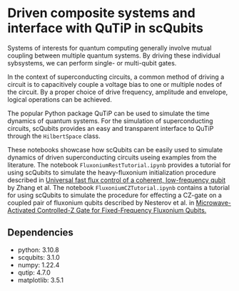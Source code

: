 # Driven composite systems and interface with QuTiP in scQubits

Systems of interests for quantum computing generally involve mutual coupling between multiple quantum systems.
By driving these individual sybsystems, we can perform single- or multi-qubit gates.

In the context of superconducting circuits, a common method of driving a circuit is to capacitively couple a voltage bias to one or multiple nodes of the circuit. 
By a proper choice of drive frequency, amplitude and envelope, logical operations can be achieved.

The popular Python package QuTiP can be used to simulate the time dynamics of quantum systems. 
For the simulation of superconducting circuits, scQubits provides an easy and transparent interface to QuTiP through the `HilbertSpace` class.

These notebooks showcase how scQubits can be easily used to simulate dynamics of driven superconducting circuits useing examples from the literature. The notebook
`FluxoniumRestTutorial.ipynb` provides a tutorial for using scQubits to simulate the heavy-fluxonium initialization procedure described in [Universal fast flux control of a coherent, low-frequency qubit](https://journals.aps.org/prx/pdf/10.1103/PhysRevX.11.011010) by Zhang et al. The notebook `FluxoniumCZTutorial.ipynb` contains a tutorial for using scQubits to simulate the procedure for effecting a CZ-gate on a coupled pair of fluxonium qubits described by Nesterov et al. in [Microwave-Activated Controlled-Z Gate for Fixed-Frequency Fluxonium Qubits.](https://arxiv.org/abs/1802.03095)

## Dependencies

* python: 3.10.8
* scqubits: 3.1.0
* numpy: 1.22.4
* qutip: 4.7.0
* matplotlib: 3.5.1
